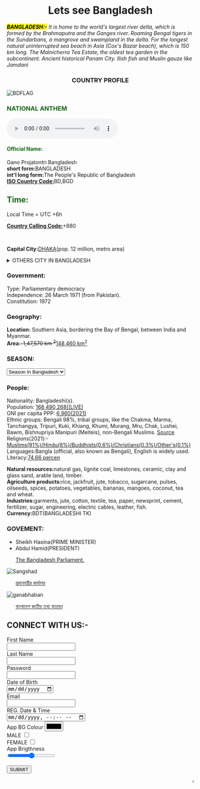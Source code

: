 <!DOCTYPE html>
<html lang="en">
<head>
    <meta charset="UTF-8">
    <meta http-equiv="X-UA-Compatible" content="IE=edge">
    <meta name="viewport" content="width=device-width, initial-scale=1.0">
    <title>BANGLADESH PROFILE</title>
</head>
<body>
    <div>
<h1 style="text-align: center;">Lets see Bangladesh</h1>
<p><i><b><mark>BANGLADESH:-</mark></b>
    It is home to the world's largest river delta, which is formed by the Brahmaputra and the Ganges river. Roaming Bengal tigers in the Sundarbans, a mangrove and swampland in the delta. For the longest natural uninterrupted sea beach in Asia (Cox's Bazar beach), which is 150 km long. The Malnicherra Tea Estate, the oldest tea garden in the subcontinent. Ancient historical Panam City. Ilish fish and Muslin gauze like Jamdani</i></p>
    </div>
    <div>
        <h3 style="text-align: center;">COUNTRY PROFILE</h3>
        <img src="flag.gif" alt="BDFLAG">
        <br>
        <h3 style="color: rgb(18, 100, 18);">NATIONAL ANTHEM</h3>
        <audio controls>
            <source src="Bangladesh National Anthem.mp3" type="audio/mpeg">
        </audio>
<p><b><h4 style="color: rgb(18, 100,18);">Official Name:</h4></b>Gano Projatontri Bangladesh <br>
    <b>short form:</b>BANGLADESH <br>
    <b>int'l long form:</b>The People's Republic of Bangladesh <br>
    <b><a href="https://www.nationsonline.org/oneworld/countrycodes.htm">ISO Country Code:</a></b>BD,BGD
</p>
    </div>
    <div>
    <h2 style="color: rgb(18, 100,18);">Time:</h2>
    <p>Local Time = UTC +6h</p>
</div>
<div>
    <p><b><a href="https://www.nationsonline.org/oneworld/international-calling-codes.htm">Country Calling Code:</a></b>+880</p>
<br>
<p><b>Capital City:</b><a href="https://www.nationsonline.org/oneworld/map/google_map_Dhaka.htm">DHAKA</a>(pop. 12 million, metro area)</p>
</div>
<div>
    <details>
        <summary>OTHERS CITY IN BANGLADESH</summary>
        <ol>
            <li><i><b>Chittagong (pop:-	5,253,000)</i></b></li>
            <li><i><b>Khulna (pop:-950,000)</b></i></li>
            <li><i><b>Rajshahi (pop:- 2,595,197)</b></i></li>
            <li><i><b>Mymensing (pop:-4,68,000)</b></i></li>
            <li><i><b>Comilla (pop:-630,000)</b></i></li>
            <li><i><b>Barisal(pop:-516,000)</b></i></li>
            <li><i><b>Sylhet (pop:-928,000)</b></i></li>
        </ol>
    </details>
</div>
<div>
    <h3>Government:</h3>
    <p>Type: Parliamentary democracy <br>
        Independence: 26 March 1971 (from Pakistan). <br>
        Constitution: 1972    
    </p>
</div>
<div>
    <h3>Geography:</h3>
    <p><b>Location:</b> Southern Asia, bordering the Bay of Bengal, between India and Myanmar.
    <br>
    <b>Area:-</b><del>1,47,570 km   <sup>2</sup></del><a href="https://en.wikipedia.org/wiki/Bangladesh">148,460 km<sup>2</sup></a>
    <br>
    <h3>SEASON:</h3>
    <select name="Climate:" id="Climate:">
    <option value="Climate:">Season In Bangladesh</option>
    <option value="Summer ">Summer(গ্রীষ্ম)</option>
    <option value="Rainy">Rainy(বর্ষা)</option>
    <option value="Autumn ">Autumn(শরৎ)</option>
    <option value="Late autumn">Late autumn(হেমন্ত)</option>
    <option value="Winter ">Winter(শীত)</option>
    <option value="spring ">spring(বসন্ত)</option>
</select>
</p>
</div>
<div>
    <h3>People:</h3>
    <p>Nationality: Bangladeshi(s). <br>
        Population: <a href="https://www.worldometers.info/world-population/bangladesh-population/">168,490,268((LIVE)
        </a> <br>
        GNI per capita PPP: <a href="https://data.worldbank.org/indicator/NY.GNP.PCAP.PP.CD?locations=BD">6,960(2021)</a>
<br>
Ethnic groups: Bengali 98%, tribal groups, like the Chakma, Marma, Tanchangya, Tripuri, Kuki, Khiang, Khumi, Murang, Mru, Chak, Lushei, Bawm, Bishnupriya Manipuri (Meiteis), non-Bengali Muslims. <a href="https://www.nationsonline.org/oneworld/bangladesh.htm">Source</a>
<br>
Religions(2021):-<a href="https://en.wikipedia.org/wiki/Freedom_of_religion_in_Bangladesh#:~:text=The%20major%20religion%20in%20Bangladesh,%2C%20and%20Animists%20(0.1%25).">Muslims(91%)/Hindu(8%)/Buddhists(0.6%)/Christians(0.3%)/Other's(0.1%)</a>
<br>
Languages:Bangla (official, also known as Bengali), English is widely used.
<br>
Literacy:<a href="https://www.thedailystar.net/youth/education/news/bangladeshs-literacy-rate-now-7466-3080701">74.66 percen</a>
<br>
 </p>
</div>
<div>
   <P><b>Natural resources:</b>natural gas, lignite coal, limestones, ceramic, clay and glass sand, arable land, timber.
<br>
<b>Agriculture products:</b>rice, jackfruit, jute, tobacco, sugarcane, pulses, oilseeds, spices,
potatoes, vegetables, bananas, mangoes, coconut, tea and wheat.
<br>
<b>Industries:</b>garments, jute, cotton, textile, tea, paper, newsprint, cement, fertilizer, sugar, engineering, electric cables, leather, fish.
<br>
<b>Currency:</b>BDT(BANGLADESHI TK)
</P>
</div>
<div>
    <h3>GOVEMENT:</h3>
    <ul>
        <li>Sheikh Hasina(PRIME MINISTER)</li>
        <li>Abdul Hamid(PRESIDENT)</li>
    </ul>
</div>
<div>
    <ol><a href="http://www.parliament.gov.bd/">The Bangladesh Parliament.</a></ol>
    <img src="pirlament.jpg" alt="Sangshad">
    <ol><a href="https://pmo.gov.bd/">প্রধানমন্ত্রীর কার্যালয়</a></ol>
    <img src="ima8.jpg" alt="ganabhaban">
    <ol><a href="https://bangladesh.gov.bd/index.php">বাংলাদেশ জাতীয় তথ্য বাতায়ন</a></ol>
</div>
<div>
    <h2>CONNECT WITH US:-</h2>
   <form>
<label for="fname">First Name</label><br>
<input type="text" name="fname" id="fname"><br>
<label for="lname">Last Name</label><br>
<input type="text" name="lname" id="lname"><br>
<label for="pswrd">Password</label><br>
<input type="password" name="pswrd" id="pswrd"><br>
<label for="dob">Date of Birth</label><br>
<input type="date" name="dob" id="dob"><br>
<label for="email">Email</label><br>
<input type="email" name="email" id="email"><br>
<label for="regtime">REG. Date & Time</label><br>
<input type="datetime-local" name="regtime" id="regtime"><br>
<label for="apclr">App BG Colour</label>
<input type="color" name="apclr" id="apclr"><br>
<label for="gndr">MALE</label>
<input type="checkbox" name="gndr" id="gndr"><br>
<label for="gndr">FEMALE</label>
<input type="checkbox" name="gndr" id="gndr"><br>
<label for="brtg">App Brigthness</label><br>
<input type="range" name="brtg" id="brtg">
<br>
<br>
<button>SUBMIT</button>

   </form>
</div>
<marquee behavior="" direction="left">আমার প্রকল্প দেখার জন্য ধন্যবাদ</marquee>
</body>
</html>
